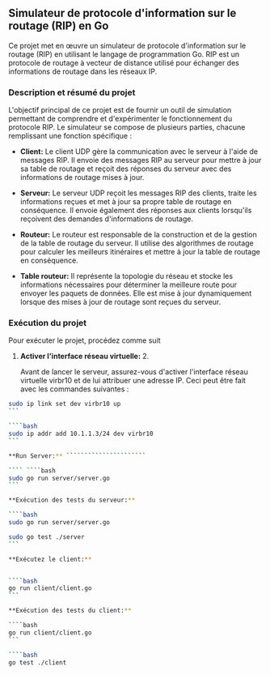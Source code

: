 ## Simulateur de protocole d'information sur le routage (RIP) en Go

Ce projet met en œuvre un simulateur de protocole d'information sur le routage (RIP) en utilisant le langage de programmation Go. RIP est un protocole de routage à vecteur de distance utilisé pour échanger des informations de routage dans les réseaux IP.

### Description et résumé du projet

L'objectif principal de ce projet est de fournir un outil de simulation permettant de comprendre et d'expérimenter le fonctionnement du protocole RIP. Le simulateur se compose de plusieurs parties, chacune remplissant une fonction spécifique :

- **Client:** Le client UDP gère la communication avec le serveur à l'aide de messages RIP. Il envoie des messages RIP au serveur pour mettre à jour sa table de routage et reçoit des réponses du serveur avec des informations de routage mises à jour.

- **Serveur:** Le serveur UDP reçoit les messages RIP des clients, traite les informations reçues et met à jour sa propre table de routage en conséquence. Il envoie également des réponses aux clients lorsqu'ils reçoivent des demandes d'informations de routage.

- **Routeur:** Le routeur est responsable de la construction et de la gestion de la table de routage du serveur. Il utilise des algorithmes de routage pour calculer les meilleurs itinéraires et mettre à jour la table de routage en conséquence.

- **Table routeur:** Il représente la topologie du réseau et stocke les informations nécessaires pour déterminer la meilleure route pour envoyer les paquets de données. Elle est mise à jour dynamiquement lorsque des mises à jour de routage sont reçues du serveur.

### Exécution du projet

Pour exécuter le projet, procédez comme suit

1. **Activer l'interface réseau virtuelle:** 2.

   Avant de lancer le serveur, assurez-vous d'activer l'interface réseau virtuelle virbr10 et de lui attribuer une adresse IP. Ceci peut être fait avec les commandes suivantes :

````bash
sudo ip link set dev virbr10 up
```

````bash
sudo ip addr add 10.1.1.3/24 dev virbr10
```

**Run Server:** ``````````````````````

```` ````bash
sudo go run server/server.go
```

**Exécution des tests du serveur:** 

````bash 
sudo go run server/server.go 
````

````bash
sudo go test ./server
```

**Exécutez le client:**


````bash
go run client/client.go
```

**Exécution des tests du client:** 

````bash 
go run client/client.go 
```

````bash
go test ./client
````


